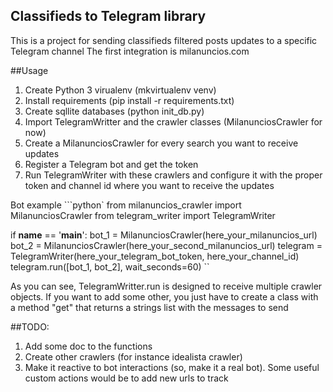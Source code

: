 ## Classifieds to Telegram library

This is a project for sending classifieds filtered posts updates to a specific Telegram channel
The first integration is milanuncios.com

##Usage
1. Create Python 3 virualenv (mkvirtualenv venv)
2. Install requirements (pip install -r requirements.txt)
3. Create sqllite databases (python init_db.py)
3. Import TelegramWritter and the crawler classes (MilanunciosCrawler for now)
4. Create a MilanunciosCrawler for every search you want to receive updates
5. Register a Telegram bot and get the token
6. Run TelegramWriter with these crawlers and configure it with the proper token and channel id where you want to receive the updates

Bot example
```python`
from milanuncios_crawler import MilanunciosCrawler
from telegram_writer import TelegramWriter

if __name__ == '__main__':
    bot_1 = MilanunciosCrawler(here_your_milanuncios_url)
    bot_2 = MilanunciosCrawler(here_your_second_milanuncios_url)
    telegram = TelegramWriter(here_your_telegram_bot_token, here_your_channel_id)
    telegram.run([bot_1, bot_2], wait_seconds=60)
``

As you can see, TelegramWritter.run is designed to receive multiple crawler objects. 
If you want to add some other, you just have to create a class with a method "get" that returns a strings list with the messages to send

##TODO:
1. Add some doc to the functions
2. Create other crawlers (for instance idealista crawler)
3. Make it reactive to bot interactions (so, make it a real bot). Some useful custom actions would be to add new urls to track